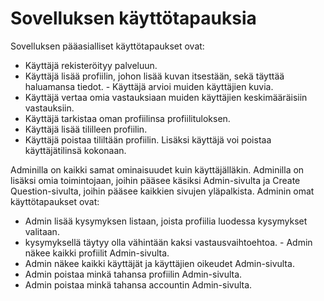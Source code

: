 # Sovelluksen käyttötapauksia
Sovelluksen pääasialliset käyttötapaukset ovat:
- Käyttäjä rekisteröityy palveluun.
- Käyttäjä lisää profiilin, johon lisää kuvan itsestään, sekä täyttää haluamansa tiedot. - Käyttäjä arvioi muiden käyttäjien kuvia.
- Käyttäjä vertaa omia vastauksiaan muiden käyttäjien keskimääräisiin vastauksiin.
- Käyttäjä tarkistaa oman profiilinsa profiilituloksen.
- Käyttäjä lisää tililleen profiilin.
- Käyttäjä poistaa tililtään profiilin.
Lisäksi käyttäjä voi poistaa käyttäjätilinsä kokonaan.


Adminilla on kaikki samat ominaisuudet kuin käyttäjälläkin. Adminilla on lisäksi omia toimintojaan, joihin pääsee käsiksi Admin-sivulta ja Create Question-sivulta, joihin pääsee kaikkien sivujen yläpalkista. Adminin omat käyttötapaukset ovat:
- Admin lisää kysymyksen listaan, joista profiilia luodessa kysymykset valitaan.
- kysymyksellä täytyy olla vähintään kaksi vastausvaihtoehtoa. - Admin näkee kaikki profiilit Admin-sivulta.
- Admin näkee kaikki käyttäjät ja käyttäjien oikeudet Admin-sivulta.
- Admin poistaa minkä tahansa profiilin Admin-sivulta.
- Admin poistaa minkä tahansa accountin Admin-sivulta.

